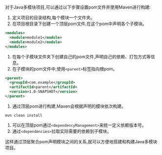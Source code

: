 对于Java多模块项目,可以通过以下步骤设置pom文件并使用Maven进行构建:

1. 定义项目的目录结构,每个模块一个文件夹。
2. 在项目根目录下创建一个顶层pom文件,在这个pom中声明各个子模块。

```xml
<modules>
  <module>module1</module>
  <module>module2</module>
</modules>
```

1. 在每个子模块文件夹下创建自己的pom文件,声明自己的依赖、打包方式等信息。
2. 在子模块的pom文件中,使用`<parent>`标签指向根pom。

```xml
<parent>
  <groupId>com.example</groupId>
  <artifactId>parent</artifactId>
  <version>1.0-SNAPSHOT</version>
</parent>
```

1. 通过顶层pom进行构建,Maven会根据声明的模块依次构建。

```
mvn clean install
```

1. 可以在顶层pom通过`<dependencyManagement>`来统一定义依赖版本号。
2. 通过`<dependencies>`拉取实际需要的依赖到子模块。

这样通过顶层聚合pom声明模块之间的关系,就可以方便地搭建和构建Java多模块项目。